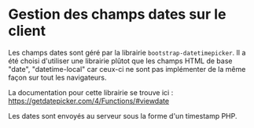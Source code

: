 # Gestion des champs dates sur le client

Les champs dates sont géré par la librairie `bootstrap-datetimepicker`. 
Il a été choisi d'utiliser une librairie plûtot que les champs HTML de base "date", "datetime-local" car ceux-ci ne sont pas 
implémenter de la même façon sur tout les navigateurs.

La documentation pour cette librairie se trouve ici : https://getdatepicker.com/4/Functions/#viewdate

Les dates sont envoyés au serveur sous la forme d'un timestamp PHP.